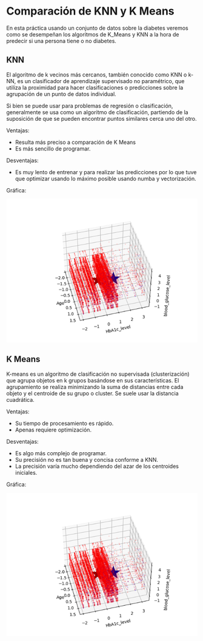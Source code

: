 # Comparación de KNN y K Means

En esta práctica usando un conjunto de datos sobre la diabetes veremos como se desempeñan los algoritmos de K_Means y KNN a la hora de predecir si una persona tiene o no diabetes.

## KNN

El algoritmo de k vecinos más cercanos, también conocido como KNN o k-NN, es un clasificador de aprendizaje supervisado no paramétrico, que utiliza la proximidad para hacer clasificaciones o predicciones sobre la agrupación de un punto de datos individual.

Si bien se puede usar para problemas de regresión o clasificación, generalmente se usa como un algoritmo de clasificación, partiendo de la suposición de que se pueden encontrar puntos similares cerca uno del otro.

Ventajas:
- Resulta más preciso a comparación de K Means
- Es más sencillo de programar.

Desventajas:
- Es muy lento de entrenar y para realizar las predicciones por lo que tuve que optimizar usando lo máximo posible usando numba y vectorización.

Gráfica:

![KNN plot](k-means.png "KNN plot")

## K Means

K-means es un algoritmo de clasificación no supervisada (clusterización) que agrupa objetos en k grupos basándose en sus características. El agrupamiento se realiza minimizando la suma de distancias entre cada objeto y el centroide de su grupo o cluster. Se suele usar la distancia cuadrática.

Ventajas:
- Su tiempo de procesamiento es rápido.
- Apenas requiere optimización.

Desventajas:
- Es algo más complejo de programar.
- Su precisión no es tan buena y concisa conforme a KNN.
- La precisión varía mucho dependiendo del azar de los centroides iniciales.

Gráfica:

![K Means plot](k-means.png "K Means plot")
